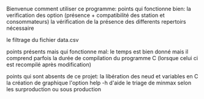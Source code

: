 Bienvenue
comment utiliser ce programme:
points qui fonctionne bien:
  la verification des option (présence + compatibilité des station et consommateurs)
  la vérification de la présence des differents repertoirs nécessaire
  
  le filtrage du fichier data.csv
  
  

points présents mais qui fonctionne mal:
  le temps est bien donné mais il comprend parfois la durée de compilation du programme C (lorsque celui ci est recompilé après modification)
  

points qui sont absents de ce projet:
  la libération des neud et variables en C
  la création de graphique
  l'option help -h d'aide
  le triage de minmax selon les surproduction ou sous production
